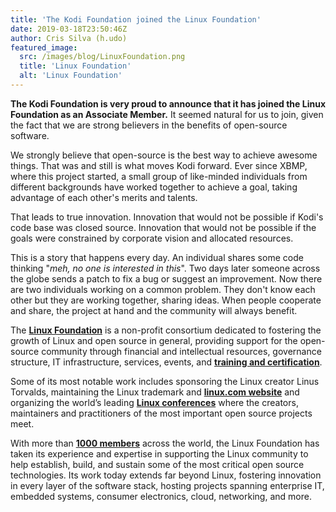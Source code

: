 ```yaml
---
title: 'The Kodi Foundation joined the Linux Foundation'
date: 2019-03-18T23:50:46Z
author: Cris Silva (h.udo)
featured_image:
  src: /images/blog/LinuxFoundation.png
  title: 'Linux Foundation'
  alt: 'Linux Foundation'
---
```

**The Kodi Foundation is very proud to announce that it has joined the Linux Foundation as an Associate Member.** It seemed natural for us to join, given the fact that we are strong believers in the benefits of open-source software.

 We strongly believe that open-source is the best way to achieve awesome things. That was and still is what moves Kodi forward. Ever since XBMP, where this project started, a small group of like-minded individuals from different backgrounds have worked together to achieve a goal, taking advantage of each other's merits and talents.

 That leads to true innovation. Innovation that would not be possible if Kodi's code base was closed source. Innovation that would not be possible if the goals were constrained by corporate vision and allocated resources.

 This is a story that happens every day. An individual shares some code thinking "*meh, no one is interested in this*". Two days later someone across the globe sends a patch to fix a bug or suggest an improvement. Now there are two individuals working on a common problem. They don't know each other but they are working together, sharing ideas. When people cooperate and share, the project at hand and the community will always benefit.

 The **[Linux Foundation](https://www.linuxfoundation.org/ "Linux Foundation")** is a non-profit consortium dedicated to fostering the growth of Linux and open source in general, providing support for the open-source community through financial and intellectual resources, governance structure, IT infrastructure, services, events, and **[training and certification](https://training.linuxfoundation.org/ "training and certification")**.

 Some of its most notable work includes sponsoring the Linux creator Linus Torvalds, maintaining the Linux trademark and **[linux.com website](https://www.linux.com/ "linux.com website")** and organizing the world’s leading **[Linux conferences](https://events.linuxfoundation.org/ "Linux conferences")** where the creators, maintainers and practitioners of the most important open source projects meet.

 With more than **[1000 members](https://www.linuxfoundation.org/membership/members/ "1000 members")** across the world, the Linux Foundation has taken its experience and expertise in supporting the Linux community to help establish, build, and sustain some of the most critical open source technologies. Its work today extends far beyond Linux, fostering innovation in every layer of the software stack, hosting projects spanning enterprise IT, embedded systems, consumer electronics, cloud, networking, and more.

 
